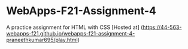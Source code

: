 # WebApps-F21-Assignment-4
A practice assignment for HTML with CSS
[Hosted at] (https://44-563-webapps-f21.github.io/webapps-f21-assignment-4-praneethkumar695/play.html)
